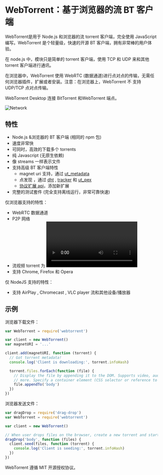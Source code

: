 # WebTorrent：基于浏览器的流 BT 客户端

WebTorrent是用于 Node.js 和浏览器的流 torrent 客户端，完全使用 JavaScript 编写。WebTorrent 是个轻量级，快速的开源 BT 客户端，拥有非常棒的用户体验。

在 node.js 中，模块只是简单的 torrent 客户端，使用 TCP 和 UDP 来和其他 torrent 客户端进行通讯。

在浏览器中，WebTorrent 使用 WebRTC  (数据通道)进行点对点的传输，无需任何浏览器插件，扩展或者安装。注意：在浏览器上，WebTorrent 不 支持 UDP/TCP 点对点传输。

WebTorrent Desktop 连接 BitTorrent 和WebTorrent 端点。

![Network](https://webtorrent.io/img/network.png)

## 特性

- Node.js &浏览器的 BT 客户端 (相同的 npm 包)
- 速度非常快
- 可同时，高效的下载多个 torrents
- 纯 Javascript (无原生依赖)
- 像 streams 一样表示文件
- 支持高级 BT 客户端特性
  - magnet uri 支持，通过 [ut_metadata](https://github.com/feross/ut_metadata)
  - 点发现 ，通过 [dht](https://github.com/feross/bittorrent-dht) , [tracker](https://github.com/feross/bittorrent-tracker) 和 [ut_pex](https://github.com/fisch0920/ut_pex)
  - [协议扩展 api](https://github.com/feross/bittorrent-protocol#extension-api)，添加新扩展
- 完整的测试套件 (完全支持离线运行，非常可靠快速)


仅浏览器支持的特性：

- WebRTC 数据通道
- P2P 网络
- 流视频 torrent 为 <video> 标签 ( webm (vp8, vp9) 或者 mp4 (h.264) )
- 支持 Chrome, Firefox 和 Opera


仅 NodeJS 支持的特性：

- 支持 AirPlay , Chromecast , VLC player 流和其他设备/播放器

## 示例

浏览器下载文件：

```js
var WebTorrent = require('webtorrent')

var client = new WebTorrent()
var magnetURI = '...'

client.add(magnetURI, function (torrent) {
  // Got torrent metadata!
  console.log('Client is downloading:', torrent.infoHash)

  torrent.files.forEach(function (file) {
    // Display the file by appending it to the DOM. Supports video, audio, images, and
    // more. Specify a container element (CSS selector or reference to DOM node).
    file.appendTo('body')
  })
})
```

浏览器发送文件：

```js
var dragDrop = require('drag-drop')
var WebTorrent = require('webtorrent')

var client = new WebTorrent()

// When user drops files on the browser, create a new torrent and start seeding it!
dragDrop('body', function (files) {
  client.seed(files, function (torrent) {
    console.log('Client is seeding:', torrent.infoHash)
  })
})
```

WebTorrent 遵循 MIT 开源授权协议。
